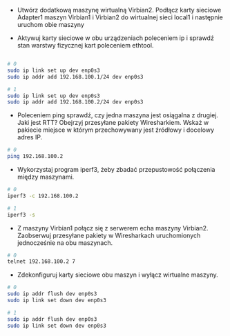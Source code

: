 - Utwórz dodatkową maszynę wirtualną Virbian2. Podłącz karty sieciowe Adapter1 maszyn
Virbian1 i Virbian2 do wirtualnej sieci local1 i następnie uruchom obie maszyny

- Aktywuj karty sieciowe w obu urządzeniach poleceniem ip i sprawdź stan warstwy fizycznej kart poleceniem ethtool.

```bash

# 0
sudo ip link set up dev enp0s3
sudo ip addr add 192.168.100.1/24 dev enp0s3

# 1
sudo ip link set up dev enp0s3
sudo ip addr add 192.168.100.2/24 dev enp0s3
```

- Poleceniem ping sprawdź, czy jedna maszyna jest osiągalna z drugiej. Jaki jest RTT?
Obejrzyj przesyłane pakiety Wiresharkiem. Wskaż w pakiecie miejsce w którym przechowywany jest źródłowy i docelowy adres IP.

```bash
# 0
ping 192.168.100.2
```

- Wykorzystaj program iperf3, żeby zbadać przepustowość połączenia między maszynami.

```bash
# 0
iperf3 -c 192.168.100.2

# 1
iperf3 -s
```

- Z maszyny Virbian1 połącz się z serwerem echa maszyny Virbian2. Zaobserwuj przesyłane
pakiety w Wiresharkach uruchomionych jednocześnie na obu maszynach.

```bash
# 0
telnet 192.168.100.2 7
```

- Zdekonfiguruj karty sieciowe obu maszyn i wyłącz wirtualne maszyny.

```bash
# 0
sudo ip addr flush dev enp0s3
sudo ip link set down dev enp0s3

# 1
sudo ip addr flush dev enp0s3
sudo ip link set down dev enp0s3
```